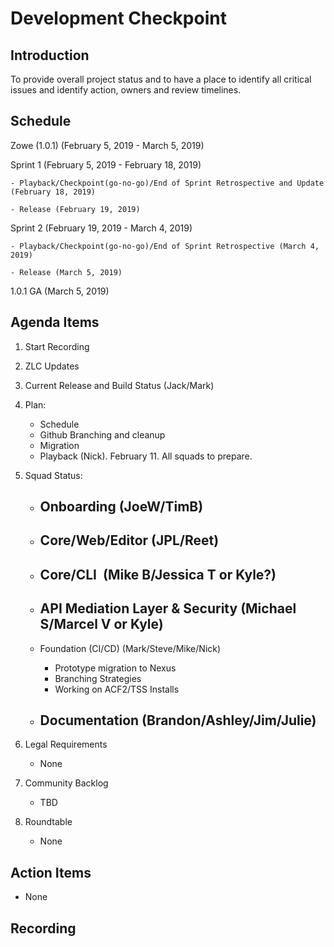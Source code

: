 # Development Checkpoint

Introduction
------------
To provide overall project status and to have a place to identify all critical issues and identify action, owners and review timelines.

Schedule
--------
Zowe (1.0.1) (February 5, 2019 -	March 5, 2019)

  Sprint 1 (February 5, 2019	- February 18, 2019)

    - Playback/Checkpoint(go-no-go)/End of Sprint Retrospective and Update (February 18, 2019)

    - Release (February 19, 2019)

  Sprint 2 (February 19, 2019 - March 4, 2019)

    - Playback/Checkpoint(go-no-go)/End of Sprint Retrospective (March 4, 2019)

    - Release (March 5, 2019)

1.0.1 GA (March 5, 2019)

Agenda Items
------------
1. Start Recording
2. ZLC Updates
3. Current Release and Build Status (Jack/Mark)
4. Plan:
    - Schedule
    - Github Branching and cleanup
    - Migration
    - Playback (Nick). February 11. All squads to prepare.
5. Squad Status:
    - Onboarding (JoeW/TimB)
      -
    - Core/Web/Editor (JPL/Reet)
      -
    - Core/CLI  (Mike B/Jessica T or Kyle?)
      -
    - API Mediation Layer & Security (Michael S/Marcel V or Kyle)
      -
    - Foundation (CI/CD) (Mark/Steve/Mike/Nick)
      - Prototype migration to Nexus
      - Branching Strategies
      - Working on ACF2/TSS Installs

    - Documentation (Brandon/Ashley/Jim/Julie)
      -

6. Legal Requirements
    - None

7. Community Backlog
    - TBD
8. Roundtable
    - None

Action Items
------------
- None


Recording
-------------------------
